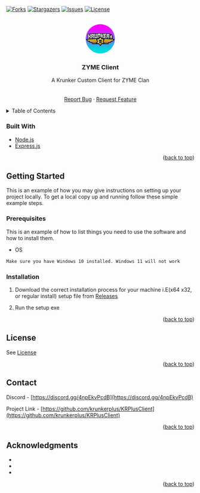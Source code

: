 <div id="top"></div>



<!-- PROJECT SHIELDS -->
[![Forks][forks-shield]][forks-url]
[![Stargazers][stars-shield]][stars-url]
[![Issues][issues-shield]][issues-url]
[![License][license-shield]][license-url]




<!-- PROJECT LOGO -->
<br />
<div align="center">
  <a href="https://github.com/krunkerplus/KRPlusClient">
    <img src="images/logo.png" alt="Logo" width="80" height="80">
  </a>

<h3 align="center">ZYME Client</h3>

  <p align="center">
    A Krunker Custom Client for ZYME Clan
    <br />
    <br />
    <br />
    <a href="https://github.com/krunkerplus/KRPlusClient/issues">Report Bug</a>
    ·
    <a href="https://github.com/krunkerplus/KRPlusClient/issues">Request Feature</a>
  </p>
</div>



<!-- TABLE OF CONTENTS -->
<details>
  <summary>Table of Contents</summary>
  <ol>
        <li><a href="#built-with">Built With</a></li>
      </ul>
    </li>
    <li>
      <a href="#getting-started">Getting Started</a>
      <ul>
        <li><a href="#prerequisites">Prerequisites</a></li>
        <li><a href="#installation">Installation</a></li>
      </ul>
    </li>
    <li><a href="#contributing">Contributing</a></li>
    <li><a href="#license">License</a></li>
    <li><a href="#contact">Contact</a></li>
    <li><a href="#acknowledgments">Acknowledgments</a></li>
  </ol>
</details>




### Built With

* [Node.js](https://nodejs.org)
* [Express.js](https://expressjs.com)


<p align="right">(<a href="#top">back to top</a>)</p>



<!-- GETTING STARTED -->
## Getting Started

This is an example of how you may give instructions on setting up your project locally.
To get a local copy up and running follow these simple example steps.

### Prerequisites

This is an example of how to list things you need to use the software and how to install them.
* OS
```sh
Make sure you have Windows 10 installed. Windows 11 will not work
```

### Installation

1. Download the correct installation process for your machine i.E(x64 x32, or regular install) setup file from [Releases](https://github.com/krunkerplus/KRPlusClient/releases)

2. Run the setup exe


<p align="right">(<a href="#top">back to top</a>)</p>



<!-- LICENSE -->
## License

See [License](https://github.com/krunkerplus/KRPlusClient/blob/5cd2e75f3e1ec7a48371297aa740905e59f4d7e2/LICENSE)

<p align="right">(<a href="#top">back to top</a>)</p>



<!-- CONTACT -->
## Contact

Discord - [https://discord.gg/4npEkvPcdB](https://discord.gg/4npEkvPcdB)

Project Link - [https://github.com/krunkerplus/KRPlusClient](https://github.com/krunkerplus/KRPlusClient)

<p align="right">(<a href="#top">back to top</a>)</p>



<!-- ACKNOWLEDGMENTS -->
## Acknowledgments

* []()
* []()
* []()

<p align="right">(<a href="#top">back to top</a>)</p>



<!-- MARKDOWN LINKS & IMAGES -->
[contributors-shield]: https://img.shields.io/github/contributors/krunkerplus/KRPlusClient.svg?style=for-the-badge
[contributors-url]: https://github.com/krunkerplus/KRPlusClient/graphs/contributors
[forks-shield]: https://img.shields.io/github/forks/krunkerplus/KRPlusClient.svg?style=for-the-badge
[forks-url]: https://github.com/krunkerplus/KRPlusClient/network/members
[stars-shield]: https://img.shields.io/github/stars/krunkerplus/KRPlusClient.svg?style=for-the-badge
[stars-url]: https://github.com/krunkerplus/KRPlusClient/stargazers
[issues-shield]: https://img.shields.io/github/issues/krunkerplus/KRPlusClient.svg?style=for-the-badge
[issues-url]: https://github.com/krunkerplus/KRPlusClient/issues
[license-shield]: https://img.shields.io/github/license/krunkerplus/KRPlusClient.svg?style=for-the-badge
[license-url]: https://github.com/krunkerplus/KRPlusClient/blob/b7870f555e191e55e1d6c4c5e9483be60ca52807/LICENSE